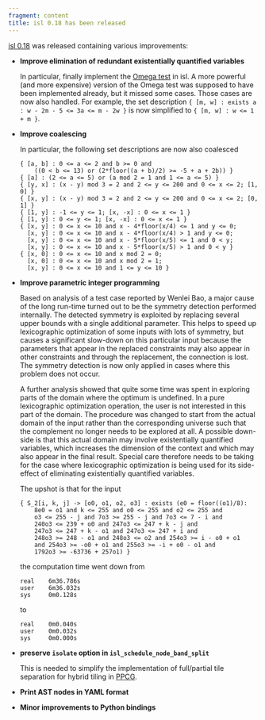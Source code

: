 ```yaml
---
fragment: content
title: isl 0.18 has been released
---
```



<a href="http://isl.gforge.inria.fr/">isl 0.18</a> was released containing various improvements:

 * **Improve elimination of redundant existentially quantified variables**

   In particular, finally implement the
   <a href="http://dx.doi.org/10.1145/135226.135233">Omega test</a> in isl.
   A more powerful (and more expensive) version of the Omega test
   was supposed to have been implemented already, but it missed some cases.
   Those cases are now also handled.
   For example, the set description
   ```{ [m, w] : exists a : w - 2m - 5 <= 3a <= m - 2w }```
   is now simplified to ```{ [m, w] : w <= 1 + m }```.

 * **Improve coalescing**

   In particular, the following set descriptions are now also coalesced

   ~~~
   { [a, b] : 0 <= a <= 2 and b >= 0 and
	   ((0 < b <= 13) or (2*floor((a + b)/2) >= -5 + a + 2b)) }
   { [a] : (2 <= a <= 5) or (a mod 2 = 1 and 1 <= a <= 5) }
   { [y, x] : (x - y) mod 3 = 2 and 2 <= y <= 200 and 0 <= x <= 2; [1, 0] }
   { [x, y] : (x - y) mod 3 = 2 and 2 <= y <= 200 and 0 <= x <= 2; [0, 1] }
   { [1, y] : -1 <= y <= 1; [x, -x] : 0 <= x <= 1 }
   { [1, y] : 0 <= y <= 1; [x, -x] : 0 <= x <= 1 }
   { [x, y] : 0 <= x <= 10 and x - 4*floor(x/4) <= 1 and y <= 0;
     [x, y] : 0 <= x <= 10 and x - 4*floor(x/4) > 1 and y <= 0;
     [x, y] : 0 <= x <= 10 and x - 5*floor(x/5) <= 1 and 0 < y;
     [x, y] : 0 <= x <= 10 and x - 5*floor(x/5) > 1 and 0 < y }
   { [x, 0] : 0 <= x <= 10 and x mod 2 = 0;
     [x, 0] : 0 <= x <= 10 and x mod 2 = 1;
     [x, y] : 0 <= x <= 10 and 1 <= y <= 10 }
   ~~~

 * **Improve parametric integer programming**

   Based on analysis of a test case reported by Wenlei Bao,
   a major cause of the long run-time turned out to be
   the symmetry detection performed internally.  The detected
   symmetry is exploited by replacing several upper bounds
   with a single additional parameter.  This helps to speed up
   lexicographic optimization of some inputs with lots of symmetry,
   but causes a significant slow-down on this particular input
   because the parameters that appear in the replaced constraints
   may also appear in other constraints and through the replacement,
   the connection is lost.  The symmetry detection is now only
   applied in cases where this problem does not occur.

   A further analysis showed that quite some time was spent
   in exploring parts of the domain where the optimum is undefined.
   In a pure lexicographic optimization operation, the user is
   not interested in this part of the domain.
   The procedure was changed to start from the actual domain
   of the input rather than the corresponding universe
   such that the complement no longer needs to be explored at all.
   A possible down-side is that this actual domain may involve
   existentially quantified variables, which increases the dimension
   of the context and which may also appear in the final result.
   Special care therefore needs to be taking for the case where
   lexicographic optimization is being used for its side-effect
   of eliminating existentially quantified variables.

   The upshot is that for the input

   ~~~
   { S_2[i, k, j] -> [o0, o1, o2, o3] : exists (e0 = floor((o1)/8):
       8e0 = o1 and k <= 255 and o0 <= 255 and o2 <= 255 and
       o3 <= 255 - j and 7o3 >= 255 - j and 7o3 <= 7 - i and
       240o3 <= 239 + o0 and 247o3 <= 247 + k - j and
       247o3 <= 247 + k - o1 and 247o3 <= 247 + i and
       248o3 >= 248 - o1 and 248o3 <= o2 and 254o3 >= i - o0 + o1
       and 254o3 >= -o0 + o1 and 255o3 >= -i + o0 - o1 and
       1792o3 >= -63736 + 257o1) }
   ~~~

   the computation time went down from

   ~~~
   real    6m36.786s
   user    6m36.032s
   sys     0m0.128s
   ~~~

   to

   ~~~
   real    0m0.040s
   user    0m0.032s
   sys     0m0.000s
   ~~~

 * **preserve ```isolate``` option in ```isl_schedule_node_band_split```**

   This is needed to simplify the implementation of full/partial tile
   separation for hybrid tiling in
   <a href="http://ppcg.gforge.inria.fr/">PPCG</a>.

 * **Print AST nodes in YAML format**

 * **Minor improvements to Python bindings**
